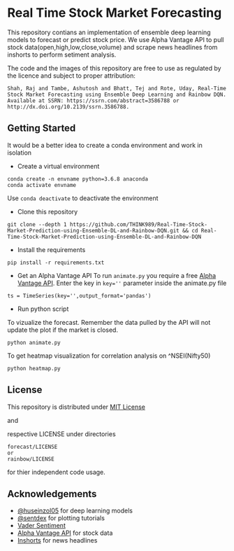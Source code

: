 # Real Time Stock Market Forecasting

This repository contians an implementation of ensemble deep learning models to forecast or predict stock price. We use Alpha Vantage API
to pull stock data(open,high,low,close,volume) and scrape news headlines from inshorts to perform setiment analysis.

The code and the images of this repository are free to use as regulated by the licence and subject to proper attribution:
```
Shah, Raj and Tambe, Ashutosh and Bhatt, Tej and Rote, Uday, Real-Time Stock Market Forecasting using Ensemble Deep Learning and Rainbow DQN. 
Available at SSRN: https://ssrn.com/abstract=3586788 or http://dx.doi.org/10.2139/ssrn.3586788.
```

## Getting Started

It would be a better idea to create a conda environment and work in isolation 

- Create a virtual environment
```
conda create -n envname python=3.6.8 anaconda 
conda activate envname
```
Use ```conda deactivate``` to deactivate the environment
- Clone this repository
```
git clone --depth 1 https://github.com/THINK989/Real-Time-Stock-Market-Prediction-using-Ensemble-DL-and-Rainbow-DQN.git && cd Real-Time-Stock-Market-Prediction-using-Ensemble-DL-and-Rainbow-DQN
```
- Install the requirements
```
pip install -r requirements.txt
```
- Get an Alpha Vantage API
To run ```animate.py``` you require a free [Alpha Vantage API](https://www.alphavantage.co/support/#api-key). 
Enter the key in ```key=''``` parameter inside the animate.py file 
``` 
ts = TimeSeries(key='',output_format='pandas')
```
- Run python script

To vizualize the forecast. Remember the data pulled by the API will not update the plot if the market is closed. 
```
python animate.py
```
To get heatmap visualization for correlation analysis on ^NSEI(Nifty50)
```
python heatmap.py
```

## License 

This repository is distributed under [MIT License](LICENSE)

and 

respective LICENSE under directories
```
forecast/LICENSE
or 
rainbow/LICENSE
```
for thier independent code usage. 

## Acknowledgements

- [@huseinzol05](https://github.com/huseinzol05/) for deep learning models
- [@sentdex](https://www.youtube.com/channel/UCfzlCWGWYyIQ0aLC5w48gBQ) for plotting tutorials
- [Vader Sentiment](https://github.com/cjhutto/vaderSentiment)
- [Alpha Vantage API](https://www.alphavantage.co/) for stock data
- [Inshorts](inshorts.com) for news headlines



























